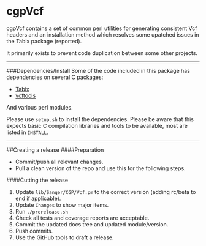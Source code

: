 cgpVcf
======

cgpVcf contains a set of common perl utilities for generating consistent Vcf headers and an
installation method which resolves some upatched issues in the Tabix package (reported).

It primarily exists to prevent code duplication between some other projects.

---

###Dependencies/Install
Some of the code included in this package has dependencies on several C packages:

 * [Tabix](https://github.com/samtools/tabix)
 * [vcftools](http://vcftools.sourceforge.net/)

And various perl modules.

Please use `setup.sh` to install the dependencies.  Please be aware that this expects basic C
compilation libraries and tools to be available, most are listed in `INSTALL`.

---

##Creating a release
####Preparation
* Commit/push all relevant changes.
* Pull a clean version of the repo and use this for the following steps.

####Cutting the release
1. Update `lib/Sanger/CGP/Vcf.pm` to the correct version (adding rc/beta to end if applicable).
2. Update `Changes` to show major items.
3. Run `./prerelease.sh`
4. Check all tests and coverage reports are acceptable.
5. Commit the updated docs tree and updated module/version.
6. Push commits.
7. Use the GitHub tools to draft a release.
